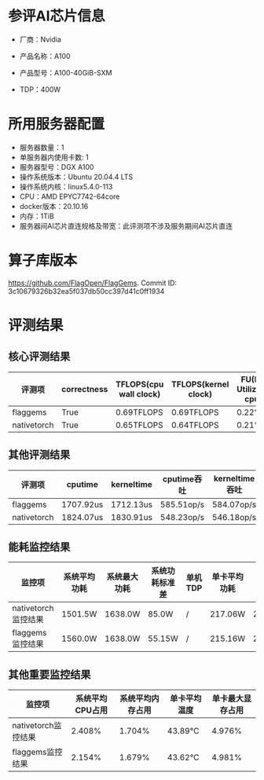 # 参评AI芯片信息

* 厂商：Nvidia

* 产品名称：A100
* 产品型号：A100-40GiB-SXM
* TDP：400W

# 所用服务器配置

* 服务器数量：1
* 单服务器内使用卡数: 1
* 服务器型号：DGX A100
* 操作系统版本：Ubuntu 20.04.4 LTS
* 操作系统内核：linux5.4.0-113
* CPU：AMD EPYC7742-64core
* docker版本：20.10.16
* 内存：1TiB
* 服务器间AI芯片直连规格及带宽：此评测项不涉及服务期间AI芯片直连

# 算子库版本

https://github.com/FlagOpen/FlagGems. Commit ID: 3c10679326b32ea5f037db50cc397d41c0ff1934

# 评测结果

## 核心评测结果

| 评测项  | correctness | TFLOPS(cpu wall clock) | TFLOPS(kernel clock) | FU(FLOPS Utilization)-cputime | FU-kerneltime |
| ---- | -------------- | -------------- | ------------ | ------ | ----- |
| flaggems | True    | 0.69TFLOPS       | 0.69TFLOPS        | 0.22% | 0.22% |
| nativetorch | True    | 0.65TFLOPS      | 0.64TFLOPS      | 0.21%      | 0.21%    |

## 其他评测结果

| 评测项  | cputime | kerneltime | cputime吞吐 | kerneltime吞吐 | 无预热时延 | 预热后时延 |
| ---- | -------------- | -------------- | ------------ | ------------ | -------------- | -------------- |
| flaggems | 1707.92us       | 1712.13us        | 585.51op/s | 584.07op/s | 10886259.27us | 963.06us |
| nativetorch | 1824.07us       | 1830.91us        | 548.23op/s | 546.18op/s | 16398.82us | 845.51us |

## 能耗监控结果

| 监控项  | 系统平均功耗  | 系统最大功耗  | 系统功耗标准差 | 单机TDP | 单卡平均功耗 | 单卡最大功耗 | 单卡功耗标准差 | 单卡TDP |
| ---- | ------- | ------- | ------- | ----- | ------------ | ------------ | ------------- | ----- |
| nativetorch监控结果 | 1501.5W | 1638.0W | 85.0W   | /     | 217.06W       | 261.0W      | 19.3W        | 400W  |
| flaggems监控结果 | 1560.0W | 1638.0W | 55.15W   | /     | 215.16W       | 250.0W      | 17.61W        | 400W  |

## 其他重要监控结果

| 监控项  | 系统平均CPU占用 | 系统平均内存占用 | 单卡平均温度 | 单卡最大显存占用 |
| ---- | --------- | -------- | ------------ | -------------- |
| nativetorch监控结果 | 2.408%    | 1.704%   | 43.89°C       | 4.976%        |
| flaggems监控结果 | 2.154%    | 1.679%   | 43.62°C       | 4.981%        |
